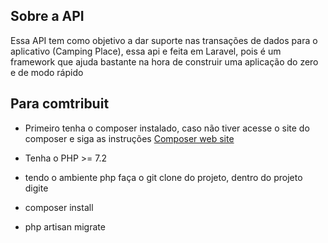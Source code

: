 <!-- <p align="center"><a href="https://laravel.com" target="_blank"><img src="https://raw.githubusercontent.com/laravel/art/master/logo-lockup/5%20SVG/2%20CMYK/1%20Full%20Color/laravel-logolockup-cmyk-red.svg" width="400"></a></p>

<p align="center">
<a href="https://travis-ci.org/laravel/framework"><img src="https://travis-ci.org/laravel/framework.svg" alt="Build Status"></a>
<a href="https://packagist.org/packages/laravel/framework"><img src="https://poser.pugx.org/laravel/framework/d/total.svg" alt="Total Downloads"></a>
<a href="https://packagist.org/packages/laravel/framework"><img src="https://poser.pugx.org/laravel/framework/v/stable.svg" alt="Latest Stable Version"></a>
<a href="https://packagist.org/packages/laravel/framework"><img src="https://poser.pugx.org/laravel/framework/license.svg" alt="License"></a>
</p> -->

## Sobre a API

Essa API tem como objetivo a dar suporte nas transações de dados para o aplicativo (Camping Place), essa api e feita em Laravel, pois
é um framework que ajuda bastante na hora de construir uma aplicação do zero e de modo rápido

## Para comtribuit

-   Primeiro tenha o composer instalado, caso não tiver acesse o site do composer e siga as instruções [Composer web site](https://getcomposer.org/)

-   Tenha o PHP >= 7.2

-   tendo o ambiente php faça o git clone do projeto, dentro do projeto digite

-   composer install

-   php artisan migrate
